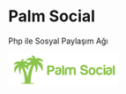 # Palm Social

Php ile Sosyal Paylaşım Ağı

<img src="./assets/images/palmsocialfooterlogo.png" alt="" >




